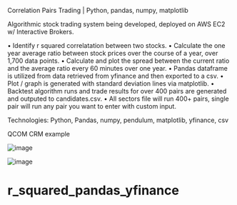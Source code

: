 Correlation Pairs Trading | Python, pandas, numpy, matplotlib

Algorithmic stock trading system being developed, deployed on AWS EC2 w/ Interactive Brokers.

• Identify r squared correlatation between two stocks.
• Calculate the one year average ratio between stock prices over the course of a year, over 1,700 data points.
• Calculate and plot the spread between the current ratio and the average ratio every 60 minutes over one year.
• Pandas dataframe is utilized from data retrieved from yfinance and then exported to a csv.
• Plot / graph is generated with standard deviation lines via matplotlib.
• Backtest algorithm runs and trade results for over 400 pairs are generated and outputed to candidates.csv.
• All sectors file will run 400+ pairs, single pair will run any pair you want to enter with custom input.

Technologies: Python, Pandas, numpy, pendulum, matplotlib, yfinance, csv

QCOM CRM example  
  
![image](https://user-images.githubusercontent.com/98496684/222924787-d9da8184-33d0-4070-9ab3-f97452cd9a19.png)
  
![image](https://user-images.githubusercontent.com/98496684/222924771-85fb2b83-b982-4c0a-b80d-f29fae698f84.png)

# r_squared_pandas_yfinance
